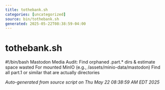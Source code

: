 ```yaml
---
title: tothebank.sh
categories: [uncategorized]
source: bin/tothebank.sh
generated: 2025-05-22T08:38:59-04:00
---
```


# tothebank.sh

#!/bin/bash
Mastodon Media Audit: Find orphaned .part.* dirs & estimate space wasted
For mounted MinIO (e.g., /assets/minio-data/mastodon)
Find all part.1 or similar that are actually directories

_Auto-generated from source script on Thu May 22 08:38:59 AM EDT 2025_
